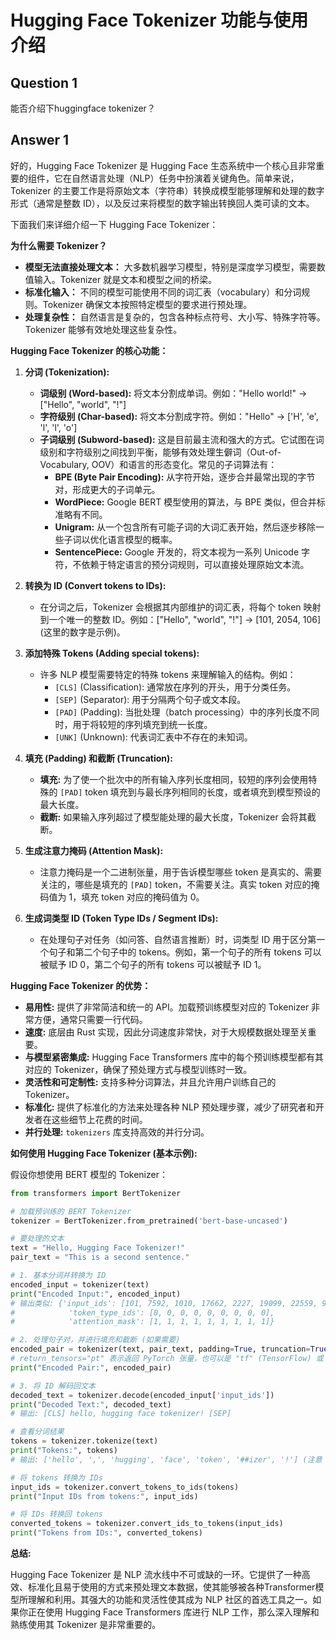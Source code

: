 # Hugging Face Tokenizer 功能与使用介绍

## Question 1

能否介绍下huggingface tokenizer？

## Answer 1

好的，Hugging Face Tokenizer 是 Hugging Face 生态系统中一个核心且非常重要的组件，它在自然语言处理（NLP）任务中扮演着关键角色。简单来说，Tokenizer 的主要工作是将原始文本（字符串）转换成模型能够理解和处理的数字形式（通常是整数 ID），以及反过来将模型的数字输出转换回人类可读的文本。

下面我们来详细介绍一下 Hugging Face Tokenizer：

**为什么需要 Tokenizer？**

* **模型无法直接处理文本：** 大多数机器学习模型，特别是深度学习模型，需要数值输入。Tokenizer 就是文本和模型之间的桥梁。
* **标准化输入：** 不同的模型可能使用不同的词汇表（vocabulary）和分词规则。Tokenizer 确保文本按照特定模型的要求进行预处理。
* **处理复杂性：** 自然语言是复杂的，包含各种标点符号、大小写、特殊字符等。Tokenizer 能够有效地处理这些复杂性。

**Hugging Face Tokenizer 的核心功能：**

1.  **分词 (Tokenization):**
    * **词级别 (Word-based):** 将文本分割成单词。例如："Hello world!" -> \["Hello", "world", "!"]
    * **字符级别 (Char-based):** 将文本分割成字符。例如："Hello" -> \['H', 'e', 'l', 'l', 'o']
    * **子词级别 (Subword-based):** 这是目前最主流和强大的方式。它试图在词级别和字符级别之间找到平衡，能够有效处理生僻词（Out-of-Vocabulary, OOV）和语言的形态变化。常见的子词算法有：
        * **BPE (Byte Pair Encoding):** 从字符开始，逐步合并最常出现的字节对，形成更大的子词单元。
        * **WordPiece:** Google BERT 模型使用的算法，与 BPE 类似，但合并标准略有不同。
        * **Unigram:** 从一个包含所有可能子词的大词汇表开始，然后逐步移除一些子词以优化语言模型的概率。
        * **SentencePiece:** Google 开发的，将文本视为一系列 Unicode 字符，不依赖于特定语言的预分词规则，可以直接处理原始文本流。

2.  **转换为 ID (Convert tokens to IDs):**
    * 在分词之后，Tokenizer 会根据其内部维护的词汇表，将每个 token 映射到一个唯一的整数 ID。例如：\["Hello", "world", "!"] -> \[101, 2054, 106] (这里的数字是示例)。

3.  **添加特殊 Tokens (Adding special tokens):**
    * 许多 NLP 模型需要特定的特殊 tokens 来理解输入的结构。例如：
        * `[CLS]` (Classification): 通常放在序列的开头，用于分类任务。
        * `[SEP]` (Separator): 用于分隔两个句子或文本段。
        * `[PAD]` (Padding): 当批处理（batch processing）中的序列长度不同时，用于将较短的序列填充到统一长度。
        * `[UNK]` (Unknown): 代表词汇表中不存在的未知词。

4.  **填充 (Padding) 和截断 (Truncation):**
    * **填充:** 为了使一个批次中的所有输入序列长度相同，较短的序列会使用特殊的 `[PAD]` token 填充到与最长序列相同的长度，或者填充到模型预设的最大长度。
    * **截断:** 如果输入序列超过了模型能处理的最大长度，Tokenizer 会将其截断。

5.  **生成注意力掩码 (Attention Mask):**
    * 注意力掩码是一个二进制张量，用于告诉模型哪些 token 是真实的、需要关注的，哪些是填充的 `[PAD]` token，不需要关注。真实 token 对应的掩码值为 1，填充 token 对应的掩码值为 0。

6.  **生成词类型 ID (Token Type IDs / Segment IDs):**
    * 在处理句子对任务（如问答、自然语言推断）时，词类型 ID 用于区分第一个句子和第二个句子中的 tokens。例如，第一个句子的所有 tokens 可以被赋予 ID 0，第二个句子的所有 tokens 可以被赋予 ID 1。

**Hugging Face Tokenizer 的优势：**

* **易用性:** 提供了非常简洁和统一的 API。加载预训练模型对应的 Tokenizer 非常方便，通常只需要一行代码。
* **速度:** 底层由 Rust 实现，因此分词速度非常快，对于大规模数据处理至关重要。
* **与模型紧密集成:** Hugging Face Transformers 库中的每个预训练模型都有其对应的 Tokenizer，确保了预处理方式与模型训练时一致。
* **灵活性和可定制性:** 支持多种分词算法，并且允许用户训练自己的 Tokenizer。
* **标准化:** 提供了标准化的方法来处理各种 NLP 预处理步骤，减少了研究者和开发者在这些细节上花费的时间。
* **并行处理:** `tokenizers` 库支持高效的并行分词。

**如何使用 Hugging Face Tokenizer (基本示例):**

假设你想使用 BERT 模型的 Tokenizer：

```python
from transformers import BertTokenizer

# 加载预训练的 BERT Tokenizer
tokenizer = BertTokenizer.from_pretrained('bert-base-uncased')

# 要处理的文本
text = "Hello, Hugging Face Tokenizer!"
pair_text = "This is a second sentence."

# 1. 基本分词并转换为 ID
encoded_input = tokenizer(text)
print("Encoded Input:", encoded_input)
# 输出类似: {'input_ids': [101, 7592, 1010, 17662, 2227, 19099, 22559, 999, 102],
#            'token_type_ids': [0, 0, 0, 0, 0, 0, 0, 0, 0],
#            'attention_mask': [1, 1, 1, 1, 1, 1, 1, 1, 1]}

# 2. 处理句子对，并进行填充和截断 (如果需要)
encoded_pair = tokenizer(text, pair_text, padding=True, truncation=True, max_length=20, return_tensors="pt")
# return_tensors="pt" 表示返回 PyTorch 张量，也可以是 "tf" (TensorFlow) 或 "np" (NumPy)
print("Encoded Pair:", encoded_pair)

# 3. 将 ID 解码回文本
decoded_text = tokenizer.decode(encoded_input['input_ids'])
print("Decoded Text:", decoded_text)
# 输出: [CLS] hello, hugging face tokenizer! [SEP]

# 查看分词结果
tokens = tokenizer.tokenize(text)
print("Tokens:", tokens)
# 输出: ['hello', ',', 'hugging', 'face', 'token', '##izer', '!'] (注意 "tokenizer" 被分成了 "token" 和 "##izer")

# 将 tokens 转换为 IDs
input_ids = tokenizer.convert_tokens_to_ids(tokens)
print("Input IDs from tokens:", input_ids)

# 将 IDs 转换回 tokens
converted_tokens = tokenizer.convert_ids_to_tokens(input_ids)
print("Tokens from IDs:", converted_tokens)
```

**总结:**

Hugging Face Tokenizer 是 NLP 流水线中不可或缺的一环。它提供了一种高效、标准化且易于使用的方式来预处理文本数据，使其能够被各种Transformer模型所理解和利用。其强大的功能和灵活性使其成为 NLP 社区的首选工具之一。如果你正在使用 Hugging Face Transformers 库进行 NLP 工作，那么深入理解和熟练使用其 Tokenizer 是非常重要的。